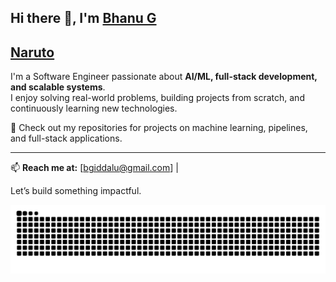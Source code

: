 ## Hi there 👋, I'm [Bhanu G](https://www.linkedin.com/in/giddalurubhanuteja/ )
[Naruto](naruto.gif)
---
I'm a Software Engineer passionate about **AI/ML, full-stack development, and scalable systems**.  
I enjoy solving real-world problems, building projects from scratch, and continuously learning new technologies.  

📂 Check out my repositories for projects on machine learning, pipelines, and full-stack applications.  

---
📫 **Reach me at:** [bgiddalu@gmail.com] |  
  

Let’s build something impactful.

<picture>
  <source media="(prefers-color-scheme: dark)" srcset="https://raw.githubusercontent.com/Bhanutejagiddaluru/Bhanutejagiddaluru/output/github-snake-dark.svg" />
  <source media="(prefers-color-scheme: light)" srcset="https://raw.githubusercontent.com/Bhanutejagiddaluru/Bhanutejagiddaluru/output/github-snake.svg" />
  <img alt="github-snake" src="https://raw.githubusercontent.com/Bhanutejagiddaluru/Bhanutejagiddaluru/output/github-snake.svg" />
</picture>
